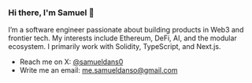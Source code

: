 ### Hi there, I'm Samuel 👋

I’m a software engineer passionate about building products in Web3 and frontier tech. My interests include Ethereum, DeFi, AI, and the modular ecosystem. I primarily work with Solidity, TypeScript, and Next.js.

- Reach me on X: [@samueldans0](https://twitter.com/samueldans0)
- Write me an email: [me.samueldanso@gmail.com](mailto:me.samueldanso@gmail.com)
  
<!-- 
### Projects
- [savings-vault](https://www.phuture.finance/products/usv) : Crypto's first USDC bond ETF.
- [Phuture DeFi Index](https://www.phuture.finance/products/pdi) : Yield generating DeFi index.
- [Colony Avalanche Index](https://www.phuture.finance/products/cai) : The leading Avalanche index.
- [Single-Sided Liquidity DEX](https://news.bitcoin.com/hydra-chain-claims-its-spot-by-launching-a-native-dex/) | Hydra chain native DEX.
- [Ampnet](https://ampnet.io/) | The Tokenization of Real World Assets.
  -->

